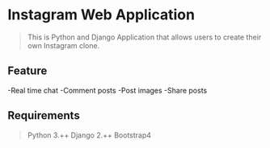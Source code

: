 # Instagram Web Application

> This is Python and Django Application that allows users to create their own Instagram clone.

## Feature

-Real time chat
-Comment posts
-Post images
-Share posts

## Requirements
> Python 3.++
> Django 2.++
> Bootstrap4
